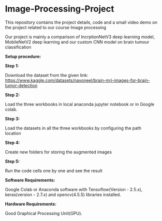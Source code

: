 # Image-Processing-Project
This repository contains the project details, code and a small video demo on the project related to our course Image processing


Our project is mainly a comparison of IncrptionNetV3 deep learning model, MobileNetV2 deep learning and our custom CNN model on brain tumour classification

**Setup procedure:**

**Step 1:**

Download the dataset from the given link: https://www.kaggle.com/datasets/navoneel/brain-mri-images-for-brain-tumor-detection

**Step 2:**

Load the three workbooks in local anaconda jupyter notebook or in Google colab.

**Step 3:**

Load the datasets in all the three workbooks by configuring the path location

**Step 4:**

Create new folders for storing the augmented images

**Step 5:**

Run the code cells one by one and see the result



**Software Requirements:**

Google Colab or Anaconda software with Tensoflow(Version - 2.5.x), keras(version - 2.7.x) and opencv(4.5.5) libraries installed.

**Hardware Requirements:**

Good Graphical Processing Unit(GPU).
